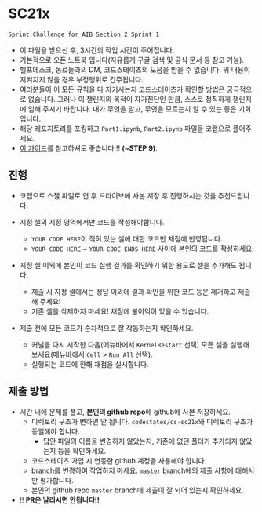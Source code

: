 # SC21x
`Sprint Challenge for AIB Section 2 Sprint 1`

- 이 파일을 받으신 후, 3시간의 작업 시간이 주어집니다.
- 기본적으로 오픈 노트북 입니다(자유롭게 구글 검색 및 공식 문서 등 참고 가능).
- 헬프데스크, 동료들과의 DM, 코드스테이츠의 도움을 받을 수 없습니다. 위 내용이 지켜지지 않을 경우 부정행위로 간주됩니다.
- 여러분들이 이 모든 규칙을 다 지키시는지 코드스테이츠가 확인할 방법은 궁극적으로 없습니다. 그러나 이 챌린지의 목적이 자가진단인 만큼, 스스로 정직하게 챌린지에 임해 주시기 바랍니다. 내가 무엇을 알고, 무엇을 모르는지 알 수 있는 좋은 기회입니다.
- 해당 레포지토리를 포킹하고 `Part1.ipynb`, `Part2.ipynb` 파일을 코랩으로 풀어주세요.
- [이 가이드](https://urclass.codestates.com/15778a1d-3915-433e-9952-45fbabb4a933?playlist=439)를 참고하셔도 좋습니다 ‼️ **(~STEP 9)**. 


## 진행
- 코랩으로 스챌 파일로 연 후 드라이브에 사본 저장 후 진행하시는 것을 추천드립니다.

- 지정 셀의 지정 영역에서만 코드를 작성해야합니다.
  - `YOUR CODE HERE`이 적혀 있는 셀에 대한 코드만 채점에 반영됩니다.
  - `YOUR CODE HERE` ~ `YOUR CODE ENDS HERE` 사이에 본인의 코드를 작성하세요.
  
- 지정 셀 이외에 본인이 코드 실행 결과를 확인하기 위한 용도로 셀을 추가해도 됩니다.
  - 제출 시 지정 셀에서는 정답 이외에 결과 확인을 위한 코드 등은 제거하고 제출해 주세요!
  - 기존 셀을 삭제하지 마세요! 채점에 불이익이 있을 수 있습니다.
  
- 제출 전에 모든 코드가 순차적으로 잘 작동하는지 확인하세요.
  - 커널을 다시 시작한 다음(메뉴바에서 `KernelRestart` 선택) 모든 셀을 실행해 보세요(메뉴바에서 `Cell` > `Run All` 선택).
  - 실행되는 코드에 한해 채점을 실시합니다.


## 제출 방법
- 시간 내에 문제를 풀고, **본인의 github repo**에 github에 사본 저장하세요.
  - 디렉토리 구조가 변하면 안 됩니다. `codestates/ds-sc21x`와 디렉토리 구조가 동일해야 합니다. 
    - 답안 파일의 이름을 변경하지 않았는지, 기존에 없던 폴더가 추가되지 않았는지 등을 확인하세요.
  - 코드스테이츠 가입 시 연동한 github 계정을 사용해야 합니다.
  - branch를 변경하여 작업하지 마세요. `master` branch에의 제출 사항에 대해서만 평가합니다.
  - 본인의 github repo `master` branch에 제출이 잘 되어 있는지 확인하세요.
- ‼️ **PR은 날리시면 안됩니다!!**
